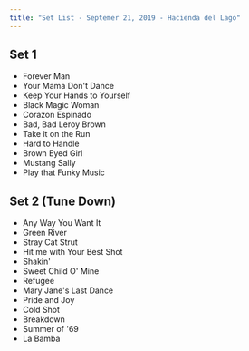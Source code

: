 ```yaml
---
title: "Set List - Septemer 21, 2019 - Hacienda del Lago"
---
```


## Set 1

- Forever Man
- Your Mama Don't Dance
- Keep Your Hands to Yourself
- Black Magic Woman
- Corazon Espinado
- Bad, Bad Leroy Brown
- Take it on the Run
- Hard to Handle
- Brown Eyed Girl
- Mustang Sally
- Play that Funky Music

## Set 2 (Tune Down)

- Any Way You Want It
- Green River
- Stray Cat Strut
- Hit me with Your Best Shot
- Shakin'
- Sweet Child O' Mine
- Refugee
- Mary Jane's Last Dance
- Pride and Joy
- Cold Shot
- Breakdown
- Summer of '69
- La Bamba
